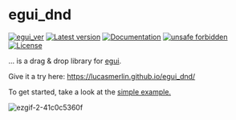 # egui_dnd

[![egui_ver](https://img.shields.io/badge/egui-0.20.1-blue)](https://github.com/emilk/egui)
[![Latest version](https://img.shields.io/crates/v/egui_dnd.svg)](https://crates.io/crates/egui_dnd)
[![Documentation](https://docs.rs/egui_dnd/badge.svg)](https://docs.rs/egui_dnd)
[![unsafe forbidden](https://img.shields.io/badge/unsafe-forbidden-success.svg)](https://github.com/rust-secure-code/safety-dance/)
[![License](https://img.shields.io/crates/l/egui_dnd.svg)](https://crates.io/crates/egui_dnd)

... is a drag & drop library for [egui](https://github.com/emilk/egui). 

Give it a try here: https://lucasmerlin.github.io/egui_dnd/



To get started, take a look at the [simple example.](https://github.com/lucasmerlin/egui_dnd/blob/main/examples/simple.rs)



![ezgif-2-41c0c5360f](https://user-images.githubusercontent.com/8009393/208403722-b28715cd-b708-4eb4-8d00-36873dee2034.gif)
